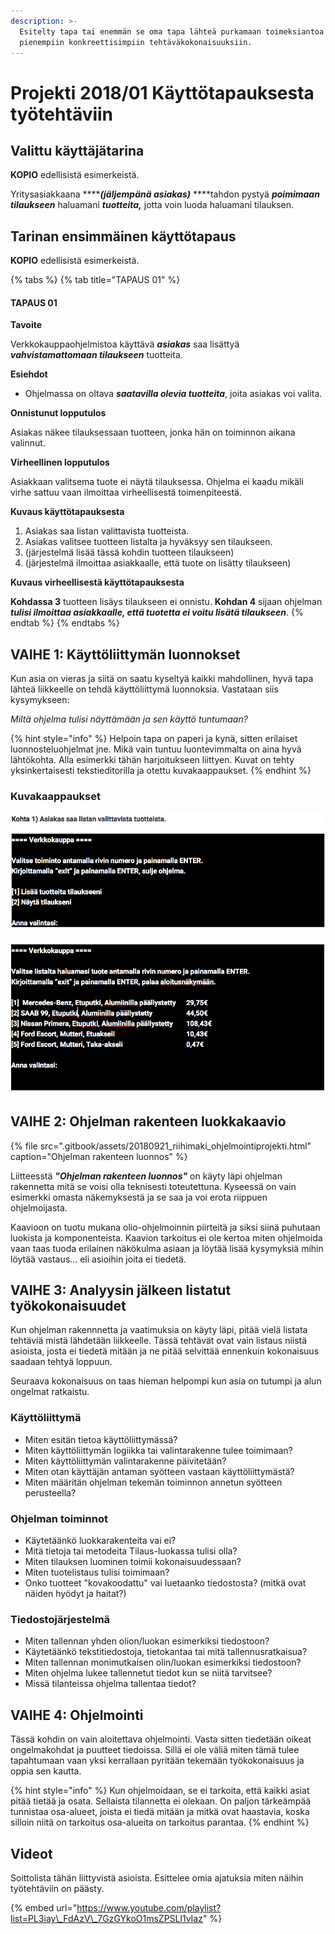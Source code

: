 ```yaml
---
description: >-
  Esitelty tapa tai enemmän se oma tapa lähteä purkamaan toimeksiantoa
  pienempiin konkreettisimpiin tehtäväkokonaisuuksiin.
---
```


# Projekti 2018/01 Käyttötapauksesta työtehtäviin

## Valittu käyttäjätarina

**KOPIO** edellisistä esimerkeistä.

Yritysasiakkaana ****_**\(jäljempänä asiakas\)**_ ****tahdon pystyä _**poimimaan tilaukseen**_ haluamani _**tuotteita,**_ jotta voin luoda haluamani tilauksen.

## Tarinan ensimmäinen käyttötapaus

**KOPIO** edellisistä esimerkeistä.

{% tabs %}
{% tab title="TAPAUS 01" %}
#### TAPAUS 01

**Tavoite**

Verkkokauppaohjelmistoa käyttävä _**asiakas**_ saa lisättyä _**vahvistamattomaan tilaukseen**_ tuotteita.

**Esiehdot**

* Ohjelmassa on oltava _**saatavilla olevia tuotteita**_, joita asiakas voi valita.

**Onnistunut lopputulos**

Asiakas näkee tilauksessaan tuotteen, jonka hän on toiminnon aikana valinnut.

**Virheellinen lopputulos**

Asiakkaan valitsema tuote ei näytä tilauksessa. Ohjelma ei kaadu mikäli virhe sattuu vaan ilmoittaa virheellisestä toimenpiteestä.

**Kuvaus käyttötapauksesta**

1. Asiakas saa listan valittavista tuotteista.
2. Asiakas valitsee tuotteen listalta ja hyväksyy sen tilaukseen.
3. \(järjestelmä lisää tässä kohdin tuotteen tilaukseen\)
4. \(järjestelmä ilmoittaa asiakkaalle, että tuote on lisätty tilaukseen\)

**Kuvaus virheellisestä käyttötapauksesta**

**Kohdassa 3** tuotteen lisäys tilaukseen ei onnistu. **Kohdan 4** sijaan ohjelman _**tulisi ilmoittaa asiakkaalle, että tuotetta ei voitu lisätä tilaukseen**_.
{% endtab %}
{% endtabs %}

## VAIHE 1: Käyttöliittymän luonnokset

Kun asia on vieras ja siitä on saatu kyseltyä kaikki mahdollinen, hyvä tapa lähteä liikkeelle on tehdä käyttöliittymä luonnoksia. Vastataan siis kysymykseen: 

_Miltä ohjelma tulisi näyttämään ja sen käyttö tuntumaan?_

{% hint style="info" %}
Helpoin tapa on paperi ja kynä, sitten erilaiset luonnosteluohjelmat jne. Mikä vain tuntuu luontevimmalta on aina hyvä lähtökohta. Alla esimerkki tähän harjoitukseen liittyen. Kuvat on tehty yksinkertaisesti tekstieditorilla ja otettu kuvakaappaukset.
{% endhint %}

### Kuvakaappaukset

![Ohjelman ensimm&#xE4;inen n&#xE4;kym&#xE4; t&#xE4;ss&#xE4; kohtaa sen historiaa.](.gitbook/assets/screen-shot-2018-09-23-at-10.27.54.png)

![Ohjelman listaus tuotteista kun niit&#xE4; on vain muutama kappale.](.gitbook/assets/screen-shot-2018-09-23-at-10.28.04.png)

## VAIHE 2: Ohjelman rakenteen luokkakaavio

{% file src=".gitbook/assets/20180921\_riihimaki\_ohjelmointiprojekti.html" caption="Ohjelman rakenteen luonnos" %}

Liitteesstä _**"Ohjelman rakenteen luonnos"**_ on käyty läpi ohjelman rakennetta mitä se voisi olla teknisesti toteutettuna. Kyseessä on vain esimerkki omasta näkemyksestä ja se saa ja voi erota riippuen ohjelmoijasta.

Kaavioon on tuotu mukana olio-ohjelmoinnin piirteitä ja siksi siinä puhutaan luokista ja komponenteista. Kaavion tarkoitus ei ole kertoa miten ohjelmoida vaan taas tuoda erilainen näkökulma asiaan ja löytää lisää kysymyksiä mihin löytää vastaus... eli asioihin joita ei tiedetä.



## VAIHE 3: Analyysin jälkeen listatut työkokonaisuudet

Kun ohjelman rakennnetta ja vaatimuksia on käyty läpi, pitää vielä listata tehtäviä mistä lähdetään liikkeelle. Tässä tehtävät ovat vain listaus niistä asioista, josta ei tiedetä mitään ja ne pitää selvittää ennenkuin kokonaisuus saadaan tehtyä loppuun.

Seuraava kokonaisuus on taas hieman helpompi kun asia on tutumpi ja alun ongelmat ratkaistu.

### Käyttöliittymä

* Miten esitän tietoa käyttöliittymässä?
* Miten käyttöliittymän logiikka tai valintarakenne tulee toimimaan?
* Miten käyttöliittymän valintarakenne päivitetään?
* Miten otan käyttäjän antaman syötteen vastaan käyttöliittymästä?
* Miten määritän ohjelman tekemän toiminnon annetun syötteen perusteella?

### Ohjelman toiminnot

* Käytetäänkö luokkarakenteita vai ei?
* Mitä tietoja tai metodeita Tilaus-luokassa tulisi olla?
* Miten tilauksen luominen toimii kokonaisuudessaan?
* Miten tuotelistaus tulisi toimimaan?
* Onko tuotteet "kovakoodattu" vai luetaanko tiedostosta? \(mitkä ovat näiden hyödyt ja haitat?\)

### Tiedostojärjestelmä

* Miten tallennan yhden olion/luokan esimerkiksi tiedostoon?
* Käytetäänkö tekstitiedostoja, tietokantaa tai mitä tallennusratkaisua?
* Miten tallennan monimutkaisen olin/luokan esimerkiksi tiedostoon?
* Miten ohjelma lukee tallennetut tiedot kun se niitä tarvitsee?
* Missä tilanteissa ohjelma tallentaa tiedot?

## VAIHE 4: Ohjelmointi

Tässä kohdin on vain aloitettava ohjelmointi. Vasta sitten tiedetään oikeat ongelmakohdat ja puutteet tiedoissa. Sillä ei ole väliä miten tämä tulee tapahtumaan vaan yksi kerrallaan pyritään tekemään työkokonaisuus ja oppia sen kautta.

{% hint style="info" %}
Kun ohjelmoidaan, se ei tarkoita, että kaikki asiat pitää tietää ja osata. Sellaista tilannetta ei olekaan. On paljon tärkeämpää tunnistaa osa-alueet, joista ei tiedä mitään ja mitkä ovat haastavia, koska silloin niitä on tarkoitus osa-alueita on tarkoitus parantaa.
{% endhint %}

## Videot

Soittolista tähän liittyvistä asioista. Esittelee omia ajatuksia miten näihin työtehtäviin on päästy.

{% embed url="https://www.youtube.com/playlist?list=PL3iay\_FdAzV\_7GzGYkoO1msZPSLl1vIaz" %}

